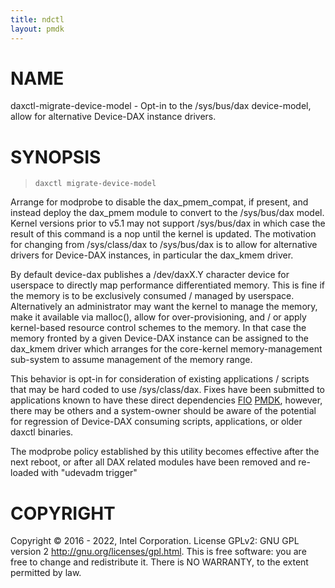 ```yaml
---
title: ndctl
layout: pmdk
---
```


# NAME

daxctl-migrate-device-model - Opt-in to the /sys/bus/dax device-model,
allow for alternative Device-DAX instance drivers.

# SYNOPSIS

>     daxctl migrate-device-model

Arrange for modprobe to disable the dax_pmem_compat, if present, and
instead deploy the dax_pmem module to convert to the /sys/bus/dax model.
Kernel versions prior to v5.1 may not support /sys/bus/dax in which case
the result of this command is a nop until the kernel is updated. The
motivation for changing from /sys/class/dax to /sys/bus/dax is to allow
for alternative drivers for Device-DAX instances, in particular the
dax_kmem driver.

By default device-dax publishes a /dev/daxX.Y character device for
userspace to directly map performance differentiated memory. This is
fine if the memory is to be exclusively consumed / managed by userspace.
Alternatively an administrator may want the kernel to manage the memory,
make it available via malloc(), allow for over-provisioning, and / or
apply kernel-based resource control schemes to the memory. In that case
the memory fronted by a given Device-DAX instance can be assigned to the
dax_kmem driver which arranges for the core-kernel memory-management
sub-system to assume management of the memory range.

This behavior is opt-in for consideration of existing applications /
scripts that may be hard coded to use /sys/class/dax. Fixes have been
submitted to applications known to have these direct dependencies
[FIO](http://git.kernel.dk/cgit/fio/commit/?id=b08e7d6b18b4)
[PMDK](https://github.com/pmem/pmdk/commit/91bc8620884e), however, there
may be others and a system-owner should be aware of the potential for
regression of Device-DAX consuming scripts, applications, or older
daxctl binaries.

The modprobe policy established by this utility becomes effective after
the next reboot, or after all DAX related modules have been removed and
re-loaded with "udevadm trigger"

# COPYRIGHT

Copyright © 2016 - 2022, Intel Corporation. License GPLv2: GNU GPL
version 2 <http://gnu.org/licenses/gpl.html>. This is free software: you
are free to change and redistribute it. There is NO WARRANTY, to the
extent permitted by law.
